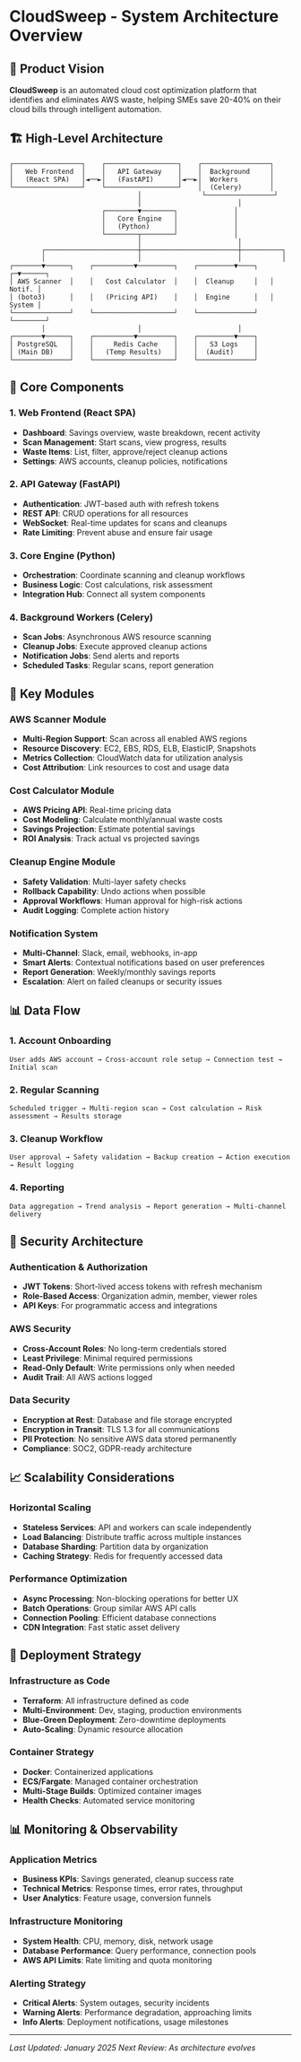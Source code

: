 # CloudSweep - System Architecture Overview

## 🎯 Product Vision
**CloudSweep** is an automated cloud cost optimization platform that identifies and eliminates AWS waste, helping SMEs save 20-40% on their cloud bills through intelligent automation.

## 🏗️ High-Level Architecture

```
┌─────────────────┐    ┌──────────────────┐    ┌─────────────────┐
│   Web Frontend  │    │   API Gateway    │    │  Background     │
│   (React SPA)   │◄──►│   (FastAPI)      │◄──►│  Workers        │
└─────────────────┘    └──────────────────┘    │  (Celery)       │
                                │               └─────────────────┘
                                │                        │
                       ┌────────▼────────┐              │
                       │   Core Engine   │              │
                       │   (Python)      │              │
                       └────────┬────────┘              │
                                │                        │
        ┌───────────────────────┼────────────────────────┼──────────┐
        │                       │                        │          │
┌───────▼──────┐    ┌──────────▼─────────┐    ┌─────────▼────┐   ┌─▼──────┐
│ AWS Scanner  │    │   Cost Calculator  │    │  Cleanup     │   │ Notif. │
│ (boto3)      │    │   (Pricing API)    │    │  Engine      │   │ System │
└──────────────┘    └────────────────────┘    └──────────────┘   └────────┘
        │                       │                        │
┌───────▼──────┐    ┌──────────▼─────────┐    ┌─────────▼────┐
│ PostgreSQL   │    │     Redis Cache    │    │   S3 Logs    │
│ (Main DB)    │    │   (Temp Results)   │    │  (Audit)     │
└──────────────┘    └────────────────────┘    └──────────────┘
```

## 🎯 Core Components

### 1. Web Frontend (React SPA)
- **Dashboard**: Savings overview, waste breakdown, recent activity
- **Scan Management**: Start scans, view progress, results
- **Waste Items**: List, filter, approve/reject cleanup actions
- **Settings**: AWS accounts, cleanup policies, notifications

### 2. API Gateway (FastAPI)
- **Authentication**: JWT-based auth with refresh tokens
- **REST API**: CRUD operations for all resources
- **WebSocket**: Real-time updates for scans and cleanups
- **Rate Limiting**: Prevent abuse and ensure fair usage

### 3. Core Engine (Python)
- **Orchestration**: Coordinate scanning and cleanup workflows
- **Business Logic**: Cost calculations, risk assessment
- **Integration Hub**: Connect all system components

### 4. Background Workers (Celery)
- **Scan Jobs**: Asynchronous AWS resource scanning
- **Cleanup Jobs**: Execute approved cleanup actions
- **Notification Jobs**: Send alerts and reports
- **Scheduled Tasks**: Regular scans, report generation

## 🔧 Key Modules

### AWS Scanner Module
- **Multi-Region Support**: Scan across all enabled AWS regions
- **Resource Discovery**: EC2, EBS, RDS, ELB, ElasticIP, Snapshots
- **Metrics Collection**: CloudWatch data for utilization analysis
- **Cost Attribution**: Link resources to cost and usage data

### Cost Calculator Module
- **AWS Pricing API**: Real-time pricing data
- **Cost Modeling**: Calculate monthly/annual waste costs
- **Savings Projection**: Estimate potential savings
- **ROI Analysis**: Track actual vs projected savings

### Cleanup Engine Module
- **Safety Validation**: Multi-layer safety checks
- **Rollback Capability**: Undo actions when possible
- **Approval Workflows**: Human approval for high-risk actions
- **Audit Logging**: Complete action history

### Notification System
- **Multi-Channel**: Slack, email, webhooks, in-app
- **Smart Alerts**: Contextual notifications based on user preferences
- **Report Generation**: Weekly/monthly savings reports
- **Escalation**: Alert on failed cleanups or security issues

## 📊 Data Flow

### 1. Account Onboarding
```
User adds AWS account → Cross-account role setup → Connection test → Initial scan
```

### 2. Regular Scanning
```
Scheduled trigger → Multi-region scan → Cost calculation → Risk assessment → Results storage
```

### 3. Cleanup Workflow
```
User approval → Safety validation → Backup creation → Action execution → Result logging
```

### 4. Reporting
```
Data aggregation → Trend analysis → Report generation → Multi-channel delivery
```

## 🔐 Security Architecture

### Authentication & Authorization
- **JWT Tokens**: Short-lived access tokens with refresh mechanism
- **Role-Based Access**: Organization admin, member, viewer roles
- **API Keys**: For programmatic access and integrations

### AWS Security
- **Cross-Account Roles**: No long-term credentials stored
- **Least Privilege**: Minimal required permissions
- **Read-Only Default**: Write permissions only when needed
- **Audit Trail**: All AWS actions logged

### Data Security
- **Encryption at Rest**: Database and file storage encrypted
- **Encryption in Transit**: TLS 1.3 for all communications
- **PII Protection**: No sensitive AWS data stored permanently
- **Compliance**: SOC2, GDPR-ready architecture

## 📈 Scalability Considerations

### Horizontal Scaling
- **Stateless Services**: API and workers can scale independently
- **Load Balancing**: Distribute traffic across multiple instances
- **Database Sharding**: Partition data by organization
- **Caching Strategy**: Redis for frequently accessed data

### Performance Optimization
- **Async Processing**: Non-blocking operations for better UX
- **Batch Operations**: Group similar AWS API calls
- **Connection Pooling**: Efficient database connections
- **CDN Integration**: Fast static asset delivery

## 🔄 Deployment Strategy

### Infrastructure as Code
- **Terraform**: All infrastructure defined as code
- **Multi-Environment**: Dev, staging, production environments
- **Blue-Green Deployment**: Zero-downtime deployments
- **Auto-Scaling**: Dynamic resource allocation

### Container Strategy
- **Docker**: Containerized applications
- **ECS/Fargate**: Managed container orchestration
- **Multi-Stage Builds**: Optimized container images
- **Health Checks**: Automated service monitoring

## 📊 Monitoring & Observability

### Application Metrics
- **Business KPIs**: Savings generated, cleanup success rate
- **Technical Metrics**: Response times, error rates, throughput
- **User Analytics**: Feature usage, conversion funnels

### Infrastructure Monitoring
- **System Health**: CPU, memory, disk, network usage
- **Database Performance**: Query performance, connection pools
- **AWS API Limits**: Rate limiting and quota monitoring

### Alerting Strategy
- **Critical Alerts**: System outages, security incidents
- **Warning Alerts**: Performance degradation, approaching limits
- **Info Alerts**: Deployment notifications, usage milestones

---

*Last Updated: January 2025*
*Next Review: As architecture evolves*